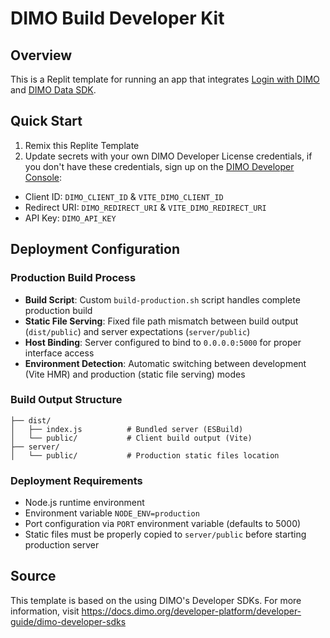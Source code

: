 # DIMO Build Developer Kit

## Overview

This is a Replit template for running an app that integrates [Login with DIMO](https://www.npmjs.com/package/@dimo-network/login-with-dimo) and [DIMO Data SDK](https://www.npmjs.com/package/@dimo-network/data-sdk).

## Quick Start

1. Remix this Replite Template
2. Update secrets with your own DIMO Developer License credentials, if you don't have these credentials, sign up on the [DIMO Developer Console](https://console.dimo.org):
  - Client ID: `DIMO_CLIENT_ID` & `VITE_DIMO_CLIENT_ID`
  - Redirect URI: `DIMO_REDIRECT_URI` & `VITE_DIMO_REDIRECT_URI`
  - API Key: `DIMO_API_KEY`

## Deployment Configuration

### Production Build Process
- **Build Script**: Custom `build-production.sh` script handles complete production build
- **Static File Serving**: Fixed file path mismatch between build output (`dist/public`) and server expectations (`server/public`)
- **Host Binding**: Server configured to bind to `0.0.0.0:5000` for proper interface access
- **Environment Detection**: Automatic switching between development (Vite HMR) and production (static file serving) modes

### Build Output Structure
```
├── dist/
│   ├── index.js          # Bundled server (ESBuild)
│   └── public/           # Client build output (Vite)
├── server/
│   └── public/           # Production static files location
```

### Deployment Requirements
- Node.js runtime environment
- Environment variable `NODE_ENV=production`
- Port configuration via `PORT` environment variable (defaults to 5000)
- Static files must be properly copied to `server/public` before starting production server

## Source
This template is based on the using DIMO's Developer SDKs. For more information, visit https://docs.dimo.org/developer-platform/developer-guide/dimo-developer-sdks